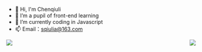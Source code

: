 <!-- ### Hi there 👋 -->

<!--
**chenqiuli/chenqiuli** is a ✨ _special_ ✨ repository because its `README.md` (this file) appears on your GitHub profile.

Here are some ideas to get you started:

- 🔭 I’m currently working on ...
- 🌱 I’m currently learning ...
- 👯 I’m looking to collaborate on ...
- 🤔 I’m looking for help with ...
- 💬 Ask me about ...
- 📫 How to reach me: ...
- 😄 Pronouns: ...
- ⚡ Fun fact: ...
-->

- 👋 Hi, I'm Chenqiuli
- 🌱 I’m a pupil of front-end learning
- 🤔 I’m currently coding in Javascript
- 📫 Email：sqiulia@163.com

<img align="left" src="https://github-readme-stats.vercel.app/api?username=小秋&show_icons=true&hide_border=true">
<img align="right" src="https://github-readme-stats.vercel.app/api/top-langs/?username=ThinkingThigh&hide_border=true">
